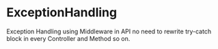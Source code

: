 # ExceptionHandling
Exception Handling using Middleware in API no need to rewrite try-catch block in every Controller and Method so on.
